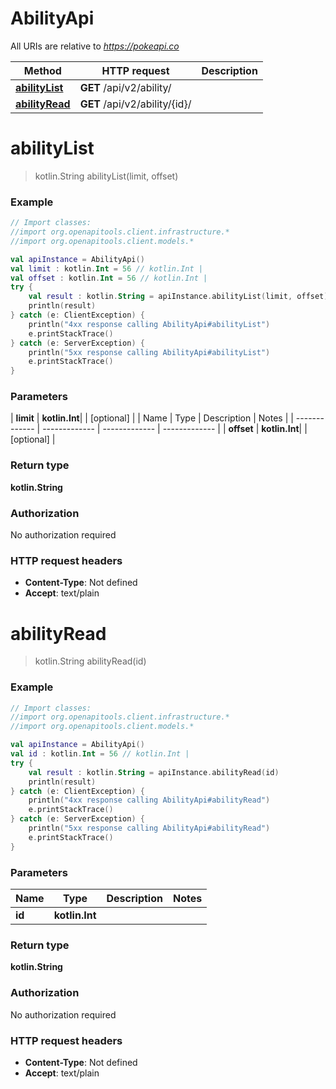 # AbilityApi

All URIs are relative to *https://pokeapi.co*

| Method | HTTP request | Description |
| ------------- | ------------- | ------------- |
| [**abilityList**](AbilityApi.md#abilityList) | **GET** /api/v2/ability/ |  |
| [**abilityRead**](AbilityApi.md#abilityRead) | **GET** /api/v2/ability/{id}/ |  |


<a id="abilityList"></a>
# **abilityList**
> kotlin.String abilityList(limit, offset)



### Example
```kotlin
// Import classes:
//import org.openapitools.client.infrastructure.*
//import org.openapitools.client.models.*

val apiInstance = AbilityApi()
val limit : kotlin.Int = 56 // kotlin.Int | 
val offset : kotlin.Int = 56 // kotlin.Int | 
try {
    val result : kotlin.String = apiInstance.abilityList(limit, offset)
    println(result)
} catch (e: ClientException) {
    println("4xx response calling AbilityApi#abilityList")
    e.printStackTrace()
} catch (e: ServerException) {
    println("5xx response calling AbilityApi#abilityList")
    e.printStackTrace()
}
```

### Parameters
| **limit** | **kotlin.Int**|  | [optional] |
| Name | Type | Description  | Notes |
| ------------- | ------------- | ------------- | ------------- |
| **offset** | **kotlin.Int**|  | [optional] |

### Return type

**kotlin.String**

### Authorization

No authorization required

### HTTP request headers

 - **Content-Type**: Not defined
 - **Accept**: text/plain

<a id="abilityRead"></a>
# **abilityRead**
> kotlin.String abilityRead(id)



### Example
```kotlin
// Import classes:
//import org.openapitools.client.infrastructure.*
//import org.openapitools.client.models.*

val apiInstance = AbilityApi()
val id : kotlin.Int = 56 // kotlin.Int | 
try {
    val result : kotlin.String = apiInstance.abilityRead(id)
    println(result)
} catch (e: ClientException) {
    println("4xx response calling AbilityApi#abilityRead")
    e.printStackTrace()
} catch (e: ServerException) {
    println("5xx response calling AbilityApi#abilityRead")
    e.printStackTrace()
}
```

### Parameters
| Name | Type | Description  | Notes |
| ------------- | ------------- | ------------- | ------------- |
| **id** | **kotlin.Int**|  | |

### Return type

**kotlin.String**

### Authorization

No authorization required

### HTTP request headers

 - **Content-Type**: Not defined
 - **Accept**: text/plain

